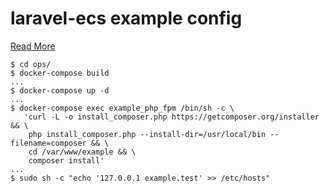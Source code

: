 # laravel-ecs example config

[Read More](https://medium.com/phylos/leaving-the-forge-part-1)

```
$ cd ops/
$ docker-compose build
...
$ docker-compose up -d
...
$ docker-compose exec example_php_fpm /bin/sh -c \
   'curl -L -o install_composer.php https://getcomposer.org/installer && \
    php install_composer.php --install-dir=/usr/local/bin --filename=composer && \
    cd /var/www/example && \
    composer install'
...
$ sudo sh -c "echo '127.0.0.1 example.test' >> /etc/hosts"
```
